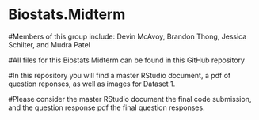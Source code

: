 # Biostats.Midterm

#Members of this group include: Devin McAvoy, Brandon Thong, Jessica Schilter, and Mudra Patel

#All files for this Biostats Midterm can be found in this GitHub repository

#In this repository you will find a master RStudio document, a pdf of question reponses, as well as images for Dataset 1.

#Please consider the master RStudio document the final code submission, and the question response pdf the final question responses. 
